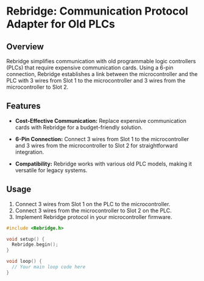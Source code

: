 # Rebridge: Communication Protocol Adapter for Old PLCs

## Overview

Rebridge simplifies communication with old programmable logic controllers (PLCs) that require expensive communication cards. Using a 6-pin connection, Rebridge establishes a link between the microcontroller and the PLC with 3 wires from Slot 1 to the microcontroller and 3 wires from the microcontroller to Slot 2.

## Features

- **Cost-Effective Communication:** Replace expensive communication cards with Rebridge for a budget-friendly solution.

- **6-Pin Connection:** Connect 3 wires from Slot 1 to the microcontroller and 3 wires from the microcontroller to Slot 2 for straightforward integration.

- **Compatibility:** Rebridge works with various old PLC models, making it versatile for legacy systems.

## Usage

1. Connect 3 wires from Slot 1 on the PLC to the microcontroller.
2. Connect 3 wires from the microcontroller to Slot 2 on the PLC.
3. Implement Rebridge protocol in your microcontroller firmware.

```c
#include <Rebridge.h>

void setup() {
  Rebridge.begin();
}

void loop() {
  // Your main loop code here
}
